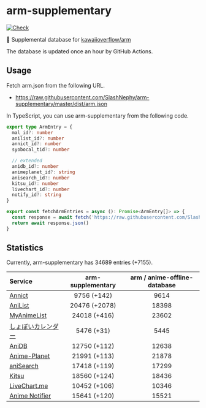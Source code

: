 # arm-supplementary

[![Check](https://github.com/SlashNephy/arm-supplementary/actions/workflows/check-node.yml/badge.svg)](https://github.com/SlashNephy/arm-supplementary/actions/workflows/check-node.yml)

💊 Supplemental database for [kawaiioverflow/arm](https://github.com/kawaiioverflow/arm)

The database is updated once an hour by GitHub Actions.

## Usage

Fetch arm.json from the following URL.

- https://raw.githubusercontent.com/SlashNephy/arm-supplementary/master/dist/arm.json

In TypeScript, you can use arm-supplementary from the following code.

```TypeScript
export type ArmEntry = {
  mal_id?: number
  anilist_id?: number
  annict_id?: number
  syobocal_tid?: number

  // extended
  anidb_id?: number
  animeplanet_id?: string
  anisearch_id?: number
  kitsu_id?: number
  livechart_id?: number
  notify_id?: string
}

export const fetchArmEntries = async (): Promise<ArmEntry[]> => {
  const response = await fetch('https://raw.githubusercontent.com/SlashNephy/arm-supplementary/master/dist/arm.json')
  return await response.json()
}
```

## Statistics

Currently, arm-supplementary has 34689 entries (+7155).

| Service                                     | arm-supplementary | arm / anime-offline-database |
| :------------------------------------------ | :---------------: | :--------------------------: |
| [Annict](https://annict.com)                |    9756 (+142)    |             9614             |
| [AniList](https://anilist.co)               |   20476 (+2078)   |            18398             |
| [MyAnimeList](https://myanimelist.net)      |   24018 (+416)    |            23602             |
| [しょぼいカレンダー](https://cal.syoboi.jp) |    5476 (+31)     |             5445             |
| [AniDB](https://anidb.net)                  |   12750 (+112)    |            12638             |
| [Anime-Planet](https://anime-planet.com)    |   21991 (+113)    |            21878             |
| [aniSearch](https://anisearch.com)          |   17418 (+119)    |            17299             |
| [Kitsu](https://kitsu.io)                   |   18560 (+124)    |            18436             |
| [LiveChart.me](https://livechart.me)        |   10452 (+106)    |            10346             |
| [Anime Notifier](https://notify.moe)        |   15641 (+120)    |            15521             |

